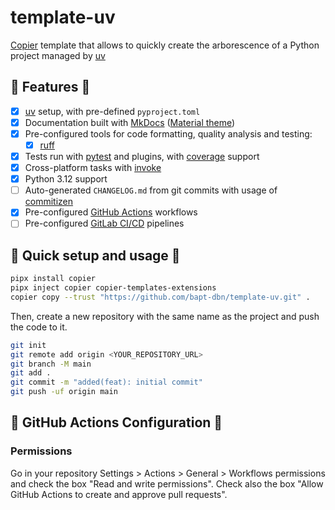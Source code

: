 # template-uv

[Copier](https://github.com/copier-org/copier) template that allows to quickly create the arborescence of a Python project managed by [uv](https://astral.sh/blog/uv)

## 🧪 Features 🧪

- [X] [uv](https://astral.sh/blog/uv) setup, with pre-defined `pyproject.toml`
- [X] Documentation built with [MkDocs](https://github.com/mkdocs/mkdocs) ([Material theme](https://github.com/squidfunk/mkdocs-material))
- [X] Pre-configured tools for code formatting, quality analysis and testing:
  - [X] [ruff](https://github.com/charliermarsh/ruff)
- [X] Tests run with [pytest](https://github.com/pytest-dev/pytest) and plugins, with [coverage](https://github.com/nedbat/coveragepy) support
- [X] Cross-platform tasks with [invoke](https://www.pyinvoke.org/)
- [X] Python 3.12 support
- [ ] Auto-generated `CHANGELOG.md` from git commits with usage of [commitizen](https://commitizen-tools.github.io/commitizen/)
- [X] Pre-configured [GitHub Actions](https://docs.github.com/en/actions) workflows
- [ ] Pre-configured [GitLab CI/CD](https://docs.gitlab.com/ee/ci/) pipelines

## 🚀 Quick setup and usage 🚀

```bash
pipx install copier
pipx inject copier copier-templates-extensions
copier copy --trust "https://github.com/bapt-dbn/template-uv.git" .
```

Then, create a new repository with the same name as the project and push the code to it.

```bash
git init
git remote add origin <YOUR_REPOSITORY_URL>
git branch -M main
git add .
git commit -m "added(feat): initial commit"
git push -uf origin main
```

## 🔧 GitHub Actions Configuration 🔧

### Permissions

Go in your repository Settings > Actions > General > Workflows permissions and check the box "Read and write permissions".
Check also the box "Allow GitHub Actions to create and approve pull requests".
